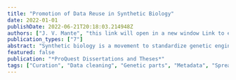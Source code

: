 ```yaml
---
title: "Promotion of Data Reuse in Synthetic Biology"
date: 2022-01-01
publishDate: 2022-06-21T20:18:03.214948Z
authors: ["J. V. Mante", "this link will open in a new window Link to external site"]
publication_types: ["7"]
abstract: "Synthetic biology is a movement to standardize genetic engineering and make it more reproducible and accessible by using functional descriptions of desired circuits. Such descriptions can then be converted to genetic designs via genetic design automation tools. Subsequently, the genetic designs can be used to generate models for in silico experimentation using automatic model generators. Both of these technologies rely on access to libraries of genetic part information encoded in standard, machine-readable ways. The Synthetic Biology Open Language (SBOL) can be used together with SynBioHub (a genetic part repository) to encode and store the information. However, the use of SynBioHub for the storage and reuse of parts is still very limited. This is due to insufficient metadata (making it difficult to find parts or judge their usefulness) and the effort required to submit parts to the repository. This dissertation aims to decrease the barriers to part reuse and thus enable a more automated synthetic biology workflow. Hence, an integrated curation workflow is proposed based on the contributions of the dissertation. The contributions are: a proposed SBOL Data Content Standard, tools for working with genetic parts in spreadsheets, a framework to modularly extend the SynBioHub part repository, and the lessons learned from the analysis and curation of data from existing genetic data repositories."
featured: false
publication: "*ProQuest Dissertations and Theses*"
tags: ["Curation", "Data cleaning", "Genetic parts", "Metadata", "Spreadsheets", "Synthetic biology"]
---
```

